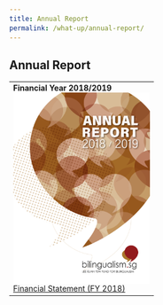 ```yaml
---
title: Annual Report
permalink: /what-up/annual-report/
---
```

## Annual Report
<table border="0">
 <tr>
   <td>
   <strong>Financial Year 2018/2019</strong>
   <br/><div><img src="/images/Cover-FY2018.jpg" style="cursor:pointer;width: 247px;height: 345px;float:left;"> </div>
   <br/><div><a href="#" target="_blank">Financial Statement (FY 2018)</a></div>
   </td>
 </tr>
 
</table>



